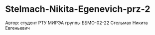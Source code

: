 # Stelmach-Nikita-Egenevich-prz-2
Автор: студент РТУ МИРЭА группы ББМО-02-22 Стельмах Никита Евгеньевич
